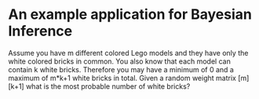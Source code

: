 # An example application for Bayesian Inference
Assume you have m different colored Lego models and they have only the white colored bricks in common. You also know that each model can contain k white bricks.
Therefore you may have a minimum of 0 and a maximum of m*k+1 white bricks in total.
Given a random weight matrix [m][k+1] what is the most probable number of white bricks?